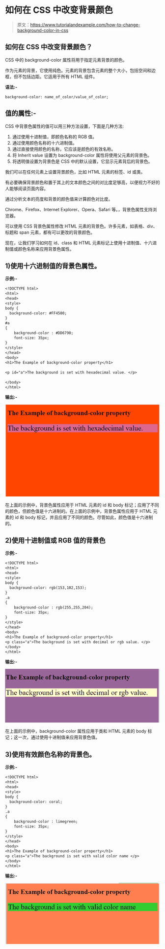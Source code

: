 # 如何在 CSS 中改变背景颜色

> 原文：<https://www.tutorialandexample.com/how-to-change-background-color-in-css>

## 如何在 CSS 中改变背景颜色？

CSS 中的 background-color 属性将用于指定元素背景的颜色。

作为元素的背景，它使用纯色。元素的背景包含元素的整个大小，包括空间和边框，但不包括边距。它适用于所有 HTML 组件。

**语法:-**

```
background-color: name_of_color/value_of_color;
```

## 值的属性:-

CSS 中背景色属性的值可以用三种方法设置，下面是几种方法:

1.  通过使用十进制值，即颜色名称的 RGB 值。
2.  通过使用颜色名称的十六进制值。
3.  通过直接使用颜色的名称，它应该是颜色的有效名称。
4.  将 Inherit value 设置为 background-color 属性将使用父元素的背景色。
5.  将透明值设置为背景色是 CSS 中的默认设置，它显示元素背后的背景色。

我们可以在任何元素上设置背景颜色，比如 HTML 元素的标签、id 或类。

有必要确保背景颜色和置于其上的文本颜色之间的对比度足够高，以便视力不好的人能够阅读页面内容。

通过分析文本的亮度和背景的颜色值来计算颜色对比度。

Chrome、Firefox、Internet Explorer、Opera、Safari 等。，背景色属性支持浏览器。

可以使用 CSS 背景色属性修改 HTML 元素的背景色。许多元素，如表格、div、标题和 span 元素，都有可以更改的背景颜色。

现在，让我们学习如何在 id、class 和 HTML 元素标记上使用十进制值、十六进制值或颜色名称来应用背景色属性。

## 1)使用十六进制值的背景色属性。

**示例:-**

```
<!DOCTYPE html>
<html>
<head>
<style>
body {
  background-color: #FF4500;
}
#a
{
	background-color : #DD6790;
    font-size: 35px;
}
</style>
</head>
<body>
<h1>The Example of background-color property</h1>

<p id="a">The background is set with hexadecimal value. </p>

</body>
</html> 
```

**输出:-**

![How to change background color in CSS](img/0dedd6aa87e1158a5819c64dcd355367.png)

在上面的示例中，背景色属性应用于 HTML 元素的 id 和 body 标记；应用了不同的颜色，但颜色值是十六进制的。在上面的示例中，背景色属性应用于 HTML 元素的 id 和 body 标记，并且应用了不同的颜色。尽管如此，颜色值是十六进制的。

## 2)使用十进制值或 RGB 值的背景色

**示例:-**

```
<!DOCTYPE html>
<html>
<head>
<style>
body {
  background-color: rgb(153,102,153);
}
.a
{
	background-color : rgb(255,255,204);
    font-size: 35px;
}
</style>
</head>
<body>
<h1>The Example of background-color property</h1>
<p class="a">The background is set with decimal or rgb value. </p>
</body>
</html> 
```

**输出:-**

![How to change background color in CSS](img/326c3b6f024249def81333787b2f217a.png)

在上面的示例中，background-color 属性应用于类和 HTML 元素的 body 标记；这一次，通过使用十进制值来应用背景色值。

## 3)使用有效颜色名称的背景色。

**示例:-**

```
<!DOCTYPE html>
<html>
<head>
<style>
body {
  background-color: coral;
}
.a
{
    background-color : limegreen;
    font-size: 35px;
}
</style>
</head>
<body>
<h1>The Example of background-color property</h1>
<p class="a">The background is set with valid color name </p>
</body>
</html> 
```

**输出:-**

![How to change background color in CSS](img/2030936109e0450a69bba79adb16d5f8.png)